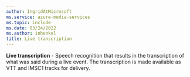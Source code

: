 ```yaml
---
author: IngridAtMicrosoft
ms.service: azure-media-services
ms.topic: include
ms.date: 03/24/2022
ms.author: inhenkel
title: Live transcription
---
```


**Live transcription** - Speech recognition that results in the transcription of what was said during a live event. The transcription is made available as VTT and IMSC1 tracks for delivery.
